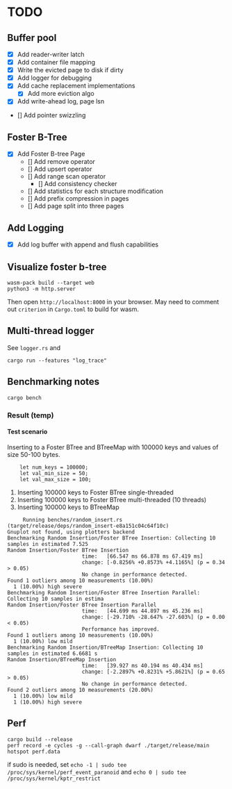 # TODO

## Buffer pool
* [x] Add reader-writer latch
* [x] Add container file mapping
* [x] Write the evicted page to disk if dirty
* [x] Add logger for debugging
* [x] Add cache replacement implementations
    * [x] Add more eviction algo
* [x] Add write-ahead log, page lsn
* [] Add pointer swizzling

## Foster B-Tree
* [x] Add Foster B-tree Page
  * [] Add remove operator
  * [] Add upsert operator
  * [] Add range scan operator
    * [] Add consistency checker
  * [] Add statistics for each structure modification
  * [] Add prefix compression in pages
  * [] Add page split into three pages

## Add Logging
* [x] Add log buffer with append and flush capabilities


## Visualize foster b-tree
```
wasm-pack build --target web
python3 -m http.server
```
Then open `http://localhost:8000` in your browser.
May need to comment out `criterion` in `Cargo.toml` to build for wasm.


## Multi-thread logger
See `logger.rs` and 
```
cargo run --features "log_trace"
```

## Benchmarking notes

```
cargo bench
```

### Result (temp)

#### Test scenario

Inserting to a Foster BTree and BTreeMap with 100000 keys and values of size 50-100 bytes.
```
    let num_keys = 100000;
    let val_min_size = 50;
    let val_max_size = 100;
```

1. Inserting 100000 keys to Foster BTree single-threaded
2. Inserting 100000 keys to Foster BTree multi-threaded (10 threads)
3. Inserting 100000 keys to BTreeMap


```
     Running benches/random_insert.rs (target/release/deps/random_insert-e8a151c04c64f10c)
Gnuplot not found, using plotters backend
Benchmarking Random Insertion/Foster BTree Insertion: Collecting 10 samples in estimated 7.525
Random Insertion/Foster BTree Insertion
                        time:   [66.547 ms 66.878 ms 67.419 ms]
                        change: [-0.8256% +0.8573% +4.1165%] (p = 0.34 > 0.05)
                        No change in performance detected.
Found 1 outliers among 10 measurements (10.00%)
  1 (10.00%) high severe
Benchmarking Random Insertion/Foster BTree Insertion Parallel: Collecting 10 samples in estima
Random Insertion/Foster BTree Insertion Parallel
                        time:   [44.699 ms 44.897 ms 45.236 ms]
                        change: [-29.710% -28.647% -27.603%] (p = 0.00 < 0.05)
                        Performance has improved.
Found 1 outliers among 10 measurements (10.00%)
  1 (10.00%) low mild
Benchmarking Random Insertion/BTreeMap Insertion: Collecting 10 samples in estimated 6.6681 s 
Random Insertion/BTreeMap Insertion
                        time:   [39.927 ms 40.194 ms 40.434 ms]
                        change: [-2.2897% +0.8231% +5.8621%] (p = 0.65 > 0.05)
                        No change in performance detected.
Found 2 outliers among 10 measurements (20.00%)
  1 (10.00%) low mild
  1 (10.00%) high severe
```


## Perf
```
cargo build --release
perf record -e cycles -g --call-graph dwarf ./target/release/main 
hotspot perf.data
```

if sudo is needed, set `echo -1 | sudo tee /proc/sys/kernel/perf_event_paranoid` and `echo 0 | sudo tee /proc/sys/kernel/kptr_restrict`